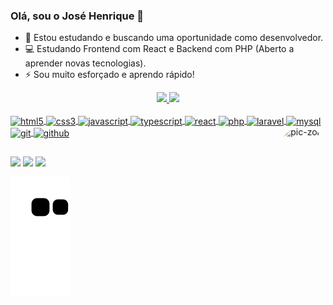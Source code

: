 ### Olá, sou o José Henrique 👋


- 🔭 Estou estudando e buscando uma oportunidade como desenvolvedor.
- 💻 Estudando Frontend com React e Backend com PHP (Aberto a aprender novas tecnologias).
- ⚡ Sou muito esforçado e aprendo rápido!


<div align="center">
  <a href="https://github.com/zehenrique0822">
  <img height="180em" src="https://github-readme-stats.vercel.app/api?username=zehenrique0822&show_icons=true&theme=dark&include_all_commits=true&count_private=true"/>
  <img height="180em" src="https://github-readme-stats.vercel.app/api/top-langs/?username=zehenrique0822&layout=compact&langs_count=7&theme=dark"/>
</div>
  <div style="display: inline_block"><br>
  <img align="center" alt="html5" height="50" width="60" src="https://cdn.jsdelivr.net/gh/devicons/devicon/icons/html5/html5-original.svg">
  <img align="center" alt="css3" height="50" width="60" src="https://cdn.jsdelivr.net/gh/devicons/devicon/icons/css3/css3-original.svg">
  <img align="center" alt="javascript" height="50" width="60" src="https://cdn.jsdelivr.net/gh/devicons/devicon/icons/javascript/javascript-original.svg">
  <img align="center" alt="typescript" height="50" width="60" src="https://cdn.jsdelivr.net/gh/devicons/devicon/icons/typescript/typescript-original.svg">
  <img align="center" alt="react" height="50" width="60" src="https://cdn.jsdelivr.net/gh/devicons/devicon/icons/react/react-original.svg">   
  <img align="center" alt="php" height="50" width="60" src="https://cdn.jsdelivr.net/gh/devicons/devicon/icons/php/php-plain.svg">
  <img align="center" alt="laravel" height="50" width="60" src="https://cdn.jsdelivr.net/gh/devicons/devicon/icons/laravel/laravel-plain-wordmark.svg" />
  <img align="center" alt="mysql" height="50" width="60" src="https://cdn.jsdelivr.net/gh/devicons/devicon/icons/mysql/mysql-original-wordmark.svg">
  <img align="center" alt="git" height="50" width="60" src="https://cdn.jsdelivr.net/gh/devicons/devicon/icons/git/git-original.svg" />
  <img align="center" alt="github" height="50" width="60" src="https://cdn.jsdelivr.net/gh/devicons/devicon/icons/github/github-original.svg" />
     <img align="right" alt="pic-zoro" height="150" style="border-radius:50px;" src="https://c.tenor.com/6D4BkTw3xGkAAAAC/sanji-one-piece.gif">
</div>
  
  ##
 
<div> 
  <a href="https://instagram.com/zehenrique08" target="_blank"><img src="https://img.shields.io/badge/-Instagram-%23E4405F?style=for-the-badge&logo=instagram&logoColor=white" target="_blank"></a>
  <a href = "mailto:zehenrique0822@gmail.com"><img src="https://img.shields.io/badge/-Gmail-%23333?style=for-the-badge&logo=gmail&logoColor=white" target="_blank"></a>
  <a href="https://www.linkedin.com/in/zehenrique0822" target="_blank"><img src="https://img.shields.io/badge/-LinkedIn-%230077B5?style=for-the-badge&logo=linkedin&logoColor=white" target="_blank"></a> 

 ![Snake animation](https://github.com/zehenrique0822/zehenrique0822/blob/output/github-contribution-grid-snake.svg)
  
</div>
